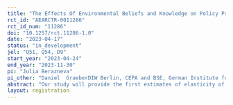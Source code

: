 ```yaml
---
title: "The Effects Of Environmental Beliefs and Knowledge on Policy Preferences and Expected Behaviors"
rct_id: "AEARCTR-0011286"
rct_id_num: "11286"
doi: "10.1257/rct.11286-1.0"
date: "2023-04-17"
status: "in_development"
jel: "Q51, Q54, D9"
start_year: "2023-04-24"
end_year: "2023-11-30"
pi: "Julia Berazneva"
pi_other: "Daniel  GraeberDIW Berlin, CEPA and BSE, German Institute for Economic Research (DIW Berlin); Peter H. MatthewsMiddlebury College; Michelle McCauleyMiddlebury College"
abstract: "Our study will provide the first estimates of elasticity of climate concerns with respect to beliefs about the near-term impacts of climate change. In addition, it will provide important evidence on the socio-economic determinants of environmental preferences in Germany. The results will help design efficient measures to mitigate climate change."
layout: registration
---
```


